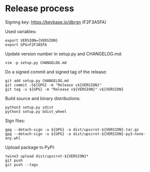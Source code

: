 # Release process

Signing key: https://keybase.io/dbrgn (F2F3A5FA)

Used variables:

    export VERSION={VERSION}
    export GPG=F2F3A5FA

Update version number in setup.py and CHANGELOG.md:

    vim -p setup.py CHANGELOG.md

Do a signed commit and signed tag of the release:

    git add setup.py CHANGELOG.md
    git commit -S${GPG} -m "Release v${VERSION}"
    git tag -u ${GPG} -m "Release v${VERSION}" v${VERSION}

Build source and binary distributions:

    python3 setup.py sdist
    python3 setup.py bdist_wheel

Sign files:

    gpg --detach-sign -u ${GPG} -a dist/upscrot-${VERSION}.tar.gz
    gpg --detach-sign -u ${GPG} -a dist/upscrot-${VERSION}-py3-none-any.whl

Upload package to PyPI:

    twine3 upload dist/upscrot-${VERSION}*
    git push
    git push --tags
